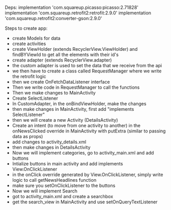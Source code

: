 Deps:
implementation 'com.squareup.picasso:picasso:2.71828'
implementation 'com.squareup.retrofit2:retrofit:2.9.0'
implementation 'com.squareup.retrofit2:converter-gson:2.9.0'

Steps to create app:
- create Models for data
- create activities
- create ViewHolder (extends RecyclerView.ViewHolder) and findBYViewId to get all the elements with their id's
- create adapter (extends RecyclerView.adapter<CustomViewHolder>)
- the custom adapter is used to set the data that we receive from the api
- we then have to create a class called RequestManager where we write the retrofit logic
- then we create OnFetchDataListener interface
- Then we write code in RequestManager to call the functions
- Then we make changes to MainActivity
- Create SelectListener
- In CustomAdapter, in the onBindViewHolder, make the changes
- then make changes in MainActivity, first add "implements SelectListener"
- then we will create a new Activity (DetailsActivity)
- Create an intent (to move from one activity to another) in the onNewsClicked override in MainActivity with putExtra (similar to passing data as props)
- add changes to activity_details.xml
- then make changes in DetailsActivity
- Now we will implement categories, go to activity_main.xml and add buttons
- Intialize buttons in main activity and add implements View.OnClickListener
- in the onClick override generated by View.OnClickListener, simply write logic to call getNewsHeadlines function
- make sure you setOnClickListener to the buttons
- Now we will implement Search
- got to activity_main.xml and create a searchbox
- get the search_view in MainActivity and use setOnQueryTextListener
